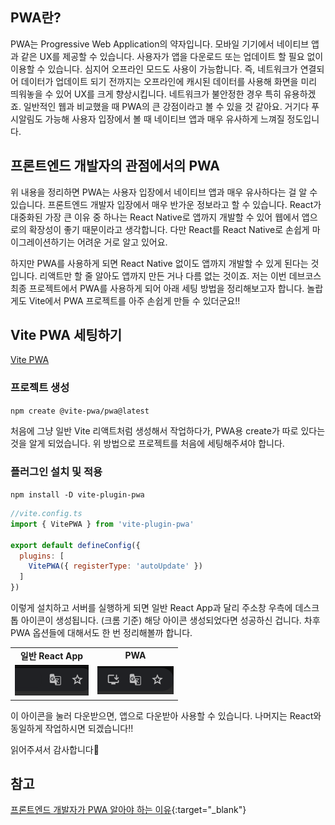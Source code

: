 ## PWA란?

PWA는 Progressive Web Application의 약자입니다. 모바일 기기에서 네이티브 앱과 같은 UX를 제공할 수 있습니다. 사용자가 앱을 다운로드 또는 업데이트 할 필요 없이 이용할 수 있습니다. 심지어 오프라인 모드도 사용이 가능합니다. 즉, 네트워크가 연결되어 데이터가 업데이트 되기 전까지는 오프라인에 캐시된 데이터를 사용해 화면을 미리 띄워놓을 수 있어 UX를 크게 향상시킵니다. 네트워크가 불안정한 경우 특히 유용하겠죠. 일반적인 웹과 비교했을 때 PWA의 큰 강점이라고 볼 수 있을 것 같아요. 거기다 푸시알림도 가능해 사용자 입장에서 볼 때 네이티브 앱과 매우 유사하게 느껴질 정도입니다.

## 프론트엔드 개발자의 관점에서의 PWA

위 내용을 정리하면 PWA는 사용자 입장에서 네이티브 앱과 매우 유사하다는 걸 알 수 있습니다. 프론트엔드 개발자 입장에서 매우 반가운 정보라고 할 수 있습니다. React가 대중화된 가장 큰 이유 중 하나는 React Native로 앱까지 개발할 수 있어 웹에서 앱으로의 확장성이 좋기 때문이라고 생각합니다.  다만 React를 React Native로  손쉽게 마이그레이션하기는 어려운 거로 알고 있어요.

하지만 PWA를 사용하게 되면 React Native 없이도 앱까지 개발할 수 있게 된다는 것입니다. 리액트만 할 줄 알아도 앱까지 만든 거나 다름 없는 것이죠. 저는 이번 데브코스 최종 프로젝트에서 PWA를 사용하게 되어 아래 세팅 방법을 정리해보고자 합니다. 놀랍게도 Vite에서 PWA 프로젝트를 아주 손쉽게 만들 수 있더군요!!

## Vite PWA 세팅하기

[Vite PWA](https://vite-pwa-org.netlify.app/guide/)

### 프로젝트 생성

`npm create @vite-pwa/pwa@latest`

처음에 그냥 일반 Vite 리액트처럼 생성해서 작업하다가, PWA용 create가 따로 있다는 것을 알게 되었습니다. 위 방법으로 프로젝트를 처음에 세팅해주셔야 합니다.

### 플러그인 설치 및 적용

`npm install -D vite-plugin-pwa`

```jsx
//vite.config.ts
import { VitePWA } from 'vite-plugin-pwa'

export default defineConfig({
  plugins: [
    VitePWA({ registerType: 'autoUpdate' })
  ]
})
```

이렇게 설치하고 서버를 실행하게 되면 일반 React App과 달리 주소창 우측에 데스크톱 아이콘이 생성됩니다. (크롬 기준)  해당 아이콘 생성되었다면 성공하신 겁니다. 차후 PWA 옵션들에 대해서도 한 번 정리해볼까 합니다.

<table>
  <tr>
    <td align="center"><b>일반 React App</b></td>
    <td align="center"><b>PWA</b></td>
  </tr>
  <tr>
    <td align="center"><img src="../assets/img/2024-11-15-0.%20프롤로그/normal.png" alt="normal"/></td>
    <td align="center"><img src="../assets/img/2024-11-15-0.%20프롤로그/pwa.png" alt="pwa"/></td>
  </tr>
</table>

이 아이콘을 눌러 다운받으면, 앱으로 다운받아 사용할 수 있습니다. 나머지는 React와 동일하게 작업하시면 되겠습니다!! 

읽어주셔서 감사합니다🙂

## 참고
[프론트엔드 개발자가 PWA 알아야 하는 이유](https://yozm.wishket.com/magazine/detail/1969/){:target="_blank"}
